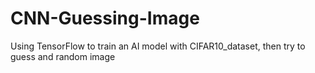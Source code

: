 # CNN-Guessing-Image
Using TensorFlow to train an AI model with CIFAR10_dataset, then try to guess and random image
